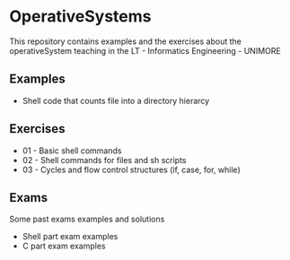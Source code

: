 # OperativeSystems

This repository contains examples and the exercises about the operativeSystem teaching in the LT - Informatics Engineering - UNIMORE

## Examples

* Shell code that counts file into a directory hierarcy

## Exercises

* 01 - Basic shell commands
* 02 - Shell commands for files and sh scripts
* 03 - Cycles and flow control structures (if, case, for, while)

## Exams

Some past exams examples and solutions

* Shell part exam examples
* C part exam examples